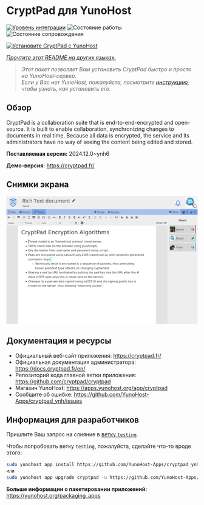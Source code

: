 <!--
Важно: этот README был автоматически сгенерирован <https://github.com/YunoHost/apps/tree/master/tools/readme_generator>
Он НЕ ДОЛЖЕН редактироваться вручную.
-->

# CryptPad для YunoHost

[![Уровень интеграции](https://apps.yunohost.org/badge/integration/cryptpad)](https://ci-apps.yunohost.org/ci/apps/cryptpad/)
![Состояние работы](https://apps.yunohost.org/badge/state/cryptpad)
![Состояние сопровождения](https://apps.yunohost.org/badge/maintained/cryptpad)

[![Установите CryptPad с YunoHost](https://install-app.yunohost.org/install-with-yunohost.svg)](https://install-app.yunohost.org/?app=cryptpad)

*[Прочтите этот README на других языках.](./ALL_README.md)*

> *Этот пакет позволяет Вам установить CryptPad быстро и просто на YunoHost-сервер.*  
> *Если у Вас нет YunoHost, пожалуйста, посмотрите [инструкцию](https://yunohost.org/install), чтобы узнать, как установить его.*

## Обзор

CryptPad is a collaboration suite that is end-to-end-encrypted and open-source. It is built to enable collaboration, synchronizing changes to documents in real time. Because all data is encrypted, the service and its administrators have no way of seeing the content being edited and stored.

**Поставляемая версия:** 2024.12.0~ynh6

**Демо-версия:** <https://cryptpad.fr/>

## Снимки экрана

![Снимок экрана CryptPad](./doc/screenshots/screenshot.png)

## Документация и ресурсы

- Официальный веб-сайт приложения: <https://cryptpad.fr/>
- Официальная документация администратора: <https://docs.cryptpad.fr/en/>
- Репозиторий кода главной ветки приложения: <https://github.com/cryptpad/cryptpad>
- Магазин YunoHost: <https://apps.yunohost.org/app/cryptpad>
- Сообщите об ошибке: <https://github.com/YunoHost-Apps/cryptpad_ynh/issues>

## Информация для разработчиков

Пришлите Ваш запрос на слияние в [ветку `testing`](https://github.com/YunoHost-Apps/cryptpad_ynh/tree/testing).

Чтобы попробовать ветку `testing`, пожалуйста, сделайте что-то вроде этого:

```bash
sudo yunohost app install https://github.com/YunoHost-Apps/cryptpad_ynh/tree/testing --debug
или
sudo yunohost app upgrade cryptpad -u https://github.com/YunoHost-Apps/cryptpad_ynh/tree/testing --debug
```

**Больше информации о пакетировании приложений:** <https://yunohost.org/packaging_apps>
